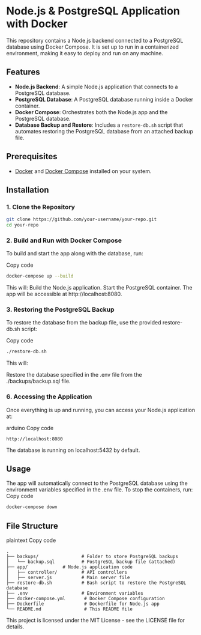 # Node.js & PostgreSQL Application with Docker

This repository contains a Node.js backend connected to a PostgreSQL database using Docker Compose. It is set up to run in a containerized environment, making it easy to deploy and run on any machine.

## Features

- **Node.js Backend**: A simple Node.js application that connects to a PostgreSQL database.
- **PostgreSQL Database**: A PostgreSQL database running inside a Docker container.
- **Docker Compose**: Orchestrates both the Node.js app and the PostgreSQL database.
- **Database Backup and Restore**: Includes a `restore-db.sh` script that automates restoring the PostgreSQL database from an attached backup file.

## Prerequisites

- [Docker](https://www.docker.com/products/docker-desktop) and [Docker Compose](https://docs.docker.com/compose/install/) installed on your system.

## Installation

### 1. Clone the Repository

```bash
git clone https://github.com/your-username/your-repo.git
cd your-repo
```
### 2. Build and Run with Docker Compose
To build and start the app along with the database, run:

Copy code
```bash
docker-compose up --build
```
This will:
Build the Node.js application.
Start the PostgreSQL container.
The app will be accessible at http://localhost:8080.

### 3. Restoring the PostgreSQL Backup
To restore the database from the backup file, use the provided restore-db.sh script:

Copy code
```bash
./restore-db.sh
```
This will:

Restore the database specified in the .env file from the ./backups/backup.sql file.
### 6. Accessing the Application
Once everything is up and running, you can access your Node.js application at:

arduino
Copy code
```
http://localhost:8080
```
The database is running on localhost:5432 by default.

## Usage

The app will automatically connect to the PostgreSQL database using the environment variables specified in the .env file.
To stop the containers, run:
Copy code
```bash
docker-compose down
```
## File Structure
plaintext
Copy code
```
.
├── backups/                # Folder to store PostgreSQL backups
│   └── backup.sql          # PostgreSQL backup file (attached)
├── app/             # Node.js application code
│   ├── controller/         # API controllers
│   ├── server.js           # Main server file
├── restore-db.sh           # Bash script to restore the PostgreSQL database
├── .env                    # Environment variables
├── docker-compose.yml       # Docker Compose configuration
├── Dockerfile               # Dockerfile for Node.js app
└── README.md                # This README file
```
This project is licensed under the MIT License - see the LICENSE file for details.
